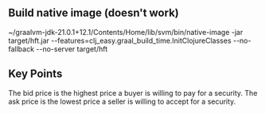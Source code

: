 ## Build native image (doesn't work)
~/graalvm-jdk-21.0.1+12.1/Contents/Home/lib/svm/bin/native-image -jar target/hft.jar --features=clj_easy.graal_build_time.InitClojureClasses --no-fallback --no-server target/hft

## Key Points
The bid price is the highest price a buyer is willing to pay for a security.
The ask price is the lowest price a seller is willing to accept for a security.